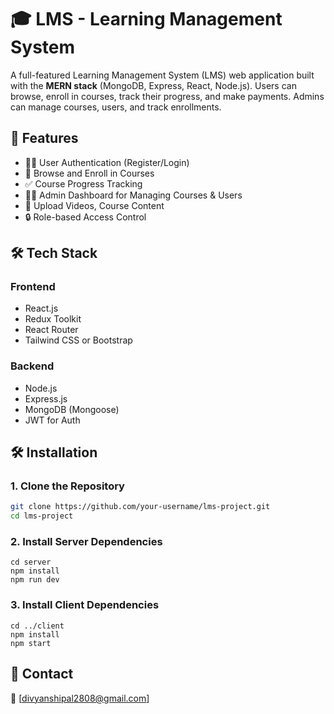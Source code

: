 # 🎓 LMS - Learning Management System

A full-featured Learning Management System (LMS) web application built with the **MERN stack** (MongoDB, Express, React, Node.js). Users can browse, enroll in courses, track their progress, and make payments. Admins can manage courses, users, and track enrollments.

## 🚀 Features

- 👨‍🎓 User Authentication (Register/Login)
- 🎥 Browse and Enroll in Courses
- ✅ Course Progress Tracking
- 🧑‍🏫 Admin Dashboard for Managing Courses & Users
- 📁 Upload Videos, Course Content
- 🔒 Role-based Access Control

## 🛠️ Tech Stack

### Frontend
- React.js
- Redux Toolkit
- React Router
- Tailwind CSS or Bootstrap

### Backend
- Node.js
- Express.js
- MongoDB (Mongoose)
- JWT for Auth

## 🛠️ Installation

### 1. Clone the Repository

```bash
git clone https://github.com/your-username/lms-project.git
cd lms-project
```
### 2. Install Server Dependencies
```
cd server
npm install
npm run dev
```

### 3. Install Client Dependencies
```
cd ../client
npm install
npm start
```

## 💬 Contact
📧 [divyanshipal2808@gmail.com]

